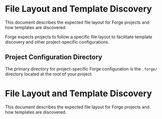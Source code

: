 # File Layout and Template Discovery

This document describes the expected file layout for Forge projects and how templates are discovered.

Forge expects projects to follow a specific file layout to facilitate template discovery and other project-specific configurations.

## Project Configuration Directory

The primary directory for project-specific Forge configuration is the `.forge/` directory located at the root of your project.


# File Layout and Template Discovery

This document describes the expected file layout for Forge projects and how templates are discovered.